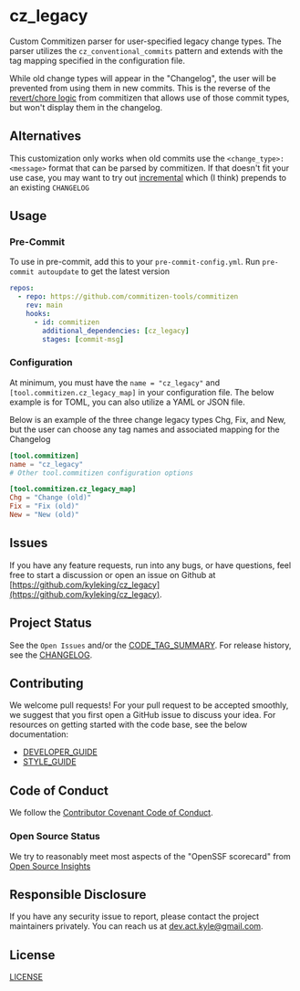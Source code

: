 # cz_legacy

Custom Commitizen parser for user-specified legacy change types. The parser utilizes the `cz_conventional_commits` pattern and extends with the tag mapping specified in the configuration file.

While old change types will appear in the "Changelog", the user will be prevented from using them in new commits. This is the reverse of the [revert/chore logic](https://github.com/commitizen-tools/commitizen#why-are-revert-and-chore-valid-types-in-the-check-pattern-of-cz-conventional_commits-but-not-types-we-can-select) from commitizen that allows use of those commit types, but won't display them in the changelog.

## Alternatives

This customization only works when old commits use the `<change_type>: <message>` format that can be parsed by commitizen. If that doesn't fit your use case, you may want to try out [incremental](https://commitizen-tools.github.io/commitizen/changelog/#incremental) which (I think) prepends to an existing `CHANGELOG`

## Usage

### Pre-Commit

To use in pre-commit, add this to your `pre-commit-config.yml`. Run `pre-commit autoupdate` to get the latest version

```yaml
repos:
  - repo: https://github.com/commitizen-tools/commitizen
    rev: main
    hooks:
      - id: commitizen
        additional_dependencies: [cz_legacy]
        stages: [commit-msg]
```

### Configuration

At minimum, you must have the `name = "cz_legacy"` and `[tool.commitizen.cz_legacy_map]` in your configuration file. The below example is for TOML, you can also utilize a YAML or JSON file.

Below is an example of the three change legacy types Chg, Fix, and New, but the user can choose any tag names and associated mapping for the Changelog

```toml
[tool.commitizen]
name = "cz_legacy"
# Other tool.commitizen configuration options

[tool.commitizen.cz_legacy_map]
Chg = "Change (old)"
Fix = "Fix (old)"
New = "New (old)"
```

## Issues

If you have any feature requests, run into any bugs, or have questions, feel free to start a discussion or open an issue on Github at [https://github.com/kyleking/cz_legacy](https://github.com/kyleking/cz_legacy).

## Project Status

See the `Open Issues` and/or the [CODE_TAG_SUMMARY]. For release history, see the [CHANGELOG].

## Contributing

We welcome pull requests! For your pull request to be accepted smoothly, we suggest that you first open a GitHub issue to discuss your idea. For resources on getting started with the code base, see the below documentation:

- [DEVELOPER_GUIDE]
- [STYLE_GUIDE]

## Code of Conduct

We follow the [Contributor Covenant Code of Conduct][contributor-covenant].

### Open Source Status

We try to reasonably meet most aspects of the "OpenSSF scorecard" from [Open Source Insights](https://deps.dev/pypi/cz_legacy)

## Responsible Disclosure

If you have any security issue to report, please contact the project maintainers privately. You can reach us at [dev.act.kyle@gmail.com](mailto:dev.act.kyle@gmail.com).

## License

[LICENSE]

[changelog]: https://cz_legacy.kyleking.me/docs/CHANGELOG
[code_tag_summary]: https://cz_legacy.kyleking.me/docs/CODE_TAG_SUMMARY
[contributor-covenant]: https://www.contributor-covenant.org
[developer_guide]: https://cz_legacy.kyleking.me/docs/DEVELOPER_GUIDE
[license]: https://github.com/kyleking/cz_legacy/blob/main/LICENSE
[style_guide]: https://cz_legacy.kyleking.me/docs/STYLE_GUIDE
